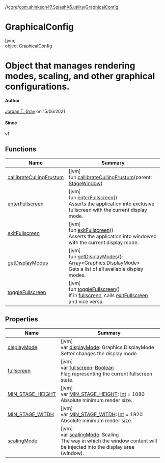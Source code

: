 //[core](../../../index.md)/[com.shinkson47.SplashX6.utility](../index.md)/[GraphicalConfig](index.md)

# GraphicalConfig

[jvm]\
object [GraphicalConfig](index.md)

# Object that manages rendering modes, scaling, and other graphical configurations.

#### Author

[Jordan T. Gray](https://www.shinkson47.in) on 15/06/2021

#### Since

v1

## Functions

| Name | Summary |
|---|---|
| [callibrateCullingFrustum](callibrate-culling-frustum.md) | [jvm]<br>fun [callibrateCullingFrustum](callibrate-culling-frustum.md)(parent: [StageWindow](../../com.shinkson47.SplashX6.rendering/-stage-window/index.md)) |
| [enterFullscreen](enter-fullscreen.md) | [jvm]<br>fun [enterFullscreen](enter-fullscreen.md)()<br>Asserts the application into exclusive fullscreen with the current display mode. |
| [exitFullscreen](exit-fullscreen.md) | [jvm]<br>fun [exitFullscreen](exit-fullscreen.md)()<br>Asserts the application into windowed with the current display mode. |
| [getDisplayModes](get-display-modes.md) | [jvm]<br>fun [getDisplayModes](get-display-modes.md)(): [Array](https://kotlinlang.org/api/latest/jvm/stdlib/kotlin/-array/index.html)&lt;Graphics.DisplayMode&gt;<br>Gets a list of all available display modes. |
| [toggleFullscreen](toggle-fullscreen.md) | [jvm]<br>fun [toggleFullscreen](toggle-fullscreen.md)()<br>If in [fullscreen](fullscreen.md), calls [exitFullscreen](exit-fullscreen.md) and vice versa. |

## Properties

| Name | Summary |
|---|---|
| [displayMode](display-mode.md) | [jvm]<br>var [displayMode](display-mode.md): Graphics.DisplayMode<br>Setter changes the display mode. |
| [fullscreen](fullscreen.md) | [jvm]<br>var [fullscreen](fullscreen.md): [Boolean](https://kotlinlang.org/api/latest/jvm/stdlib/kotlin/-boolean/index.html)<br>Flag representing the current fullscreen state. |
| [MIN_STAGE_HEIGHT](-m-i-n_-s-t-a-g-e_-h-e-i-g-h-t.md) | [jvm]<br>var [MIN_STAGE_HEIGHT](-m-i-n_-s-t-a-g-e_-h-e-i-g-h-t.md): [Int](https://kotlinlang.org/api/latest/jvm/stdlib/kotlin/-int/index.html) = 1080<br>Absolute minimum render size. |
| [MIN_STAGE_WITDH](-m-i-n_-s-t-a-g-e_-w-i-t-d-h.md) | [jvm]<br>var [MIN_STAGE_WITDH](-m-i-n_-s-t-a-g-e_-w-i-t-d-h.md): [Int](https://kotlinlang.org/api/latest/jvm/stdlib/kotlin/-int/index.html) = 1920<br>Absolute minimum render size. |
| [scalingMode](scaling-mode.md) | [jvm]<br>var [scalingMode](scaling-mode.md): Scaling<br>The way in which the window content will be injected into the display area (window). |
